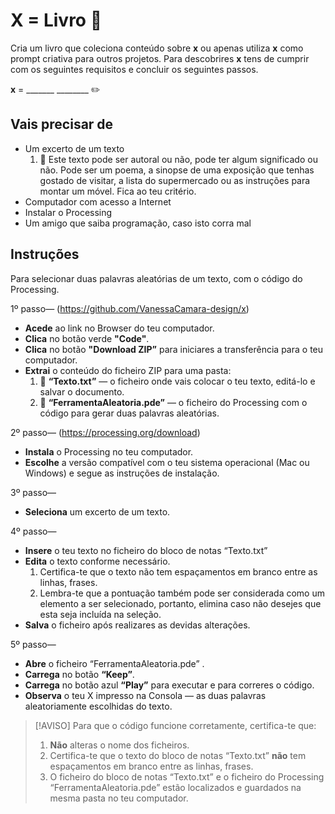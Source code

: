# X = Livro :open_book:

Cria um livro que coleciona conteúdo sobre **x** ou apenas utiliza **x** como prompt criativa para outros projetos.
 Para descobrires **x** tens de cumprir com os seguintes requisitos e concluir os seguintes passos.



**x**   =   _______     ________    :pencil2:


## Vais precisar de
+ Um excerto de um texto
   1. :memo: Este texto pode ser autoral ou não, pode ter algum significado ou não. Pode ser um poema, a sinopse de uma exposição que tenhas gostado de visitar, a lista do supermercado ou as instruções para montar um móvel. Fica ao teu critério. 
+ Computador com acesso a Internet
+ Instalar o Processing 
+ Um amigo que saiba programação, caso isto corra mal


## Instruções
Para selecionar duas palavras aleatórias de um texto, com o código do Processing.

1º passo— (https://github.com/VanessaCamara-design/x)
+ **Acede** ao link no Browser do teu computador.
+ **Clica** no botão verde **"Code"**.
+ **Clica** no botão **"Download ZIP”** para iniciares a transferência para o teu computador.
+  **Extrai** o conteúdo do ficheiro ZIP para uma pasta:
   1.  :file_folder: **“Texto.txt”** — o ficheiro onde vais colocar o teu texto, editá-lo e salvar o documento.
   2.  :file_folder: **“FerramentaAleatoria.pde”** — o ficheiro do Processing com o código para gerar duas palavras aleatórias.

2º passo— (https://processing.org/download)
+ **Instala** o Processing no teu computador.
+ **Escolhe** a versão compatível com o teu sistema operacional (Mac ou Windows) e segue as instruções de instalação.

3º passo—

+ **Seleciona** um excerto de um texto.

4º passo—
+ **Insere** o teu texto no ficheiro do bloco de notas “Texto.txt”
+ **Edita** o texto conforme necessário.
   1. Certifica-te que o texto não tem espaçamentos em branco entre as linhas, frases.
   2. Lembra-te que a pontuação também pode ser considerada como um elemento a ser selecionado, portanto, elimina caso não desejes que esta seja incluída na seleção.
+ **Salva** o ficheiro após realizares as devidas alterações.


5º passo—
+ **Abre** o ficheiro “FerramentaAleatoria.pde” . 
+ **Carrega** no botão **“Keep”**.
+ **Carrega** no botão azul **“Play”** para executar e para correres o código.
+ **Observa** o teu X impresso na Consola  — as duas palavras aleatoriamente escolhidas do texto.



 > [!AVISO]
> Para que o código funcione corretamente, certifica-te que:
> 1. **Não** alteras o nome dos ficheiros.
> 2. Certifica-te que o texto do bloco de notas “Texto.txt” **não** tem espaçamentos em branco entre as linhas, frases.
> 3. O ficheiro do bloco de notas “Texto.txt” e o ficheiro do Processing “FerramentaAleatoria.pde” estão localizados e guardados na mesma pasta no teu computador.


